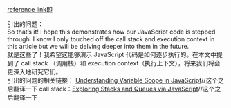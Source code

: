 [reference link](https://mp.weixin.qq.com/s/Anhb2OrfmAM20KA-UzyVcA)[即](https://alligator.io/js/thread-of-execution/)

引出的问题：<br/>
So that’s it! I hope this demonstrates how our JavaScript code is stepped through. I know I only touched off the call stack and execution context in this article but we will be delving deeper into them in the future.<br/>
就是这些了！我希望这能够演示 JavaScript 代码是如何逐步执行的。在本文中提到了 call stack （调用栈）和  execution context（执行上下文），将来我们将会更深入地研究它们。<br/>
引出的问题的相关链接：
[Understanding Variable Scope in JavaScript](https://www.digitalocean.com/community/tutorials/js-variable-scope)//这个之后翻译一下
call stack：[Exploring Stacks and Queues via JavaScript](https://www.digitalocean.com/community/tutorials/js-stacks-queues)//这个之后翻译一下